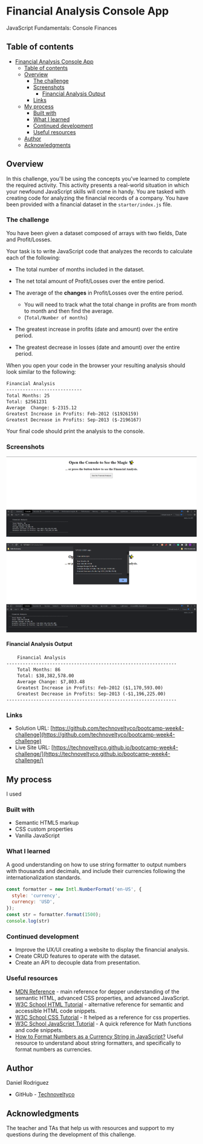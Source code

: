 # Financial Analysis Console App
JavaScript Fundamentals: Console Finances

## Table of contents

- [Financial Analysis Console App](#financial-analysis-console-app)
  - [Table of contents](#table-of-contents)
  - [Overview](#overview)
    - [The challenge](#the-challenge)
    - [Screenshots](#screenshots)
      - [Financial Analysis Output](#financial-analysis-output)
    - [Links](#links)
  - [My process](#my-process)
    - [Built with](#built-with)
    - [What I learned](#what-i-learned)
    - [Continued development](#continued-development)
    - [Useful resources](#useful-resources)
  - [Author](#author)
  - [Acknowledgments](#acknowledgments)

## Overview

In this challenge, you'll be using the concepts you've learned to complete the required activity. This activity presents a real-world situation in which your newfound JavaScript skills will come in handy. You are tasked with creating code for analyzing the financial records of a company. You have been provided with a financial dataset in the `starter/index.js` file.

### The challenge

You have been given a dataset composed of arrays with two fields, Date and Profit/Losses.

Your task is to write JavaScript code that analyzes the records to calculate each of the following:

* The total number of months included in the dataset.

* The net total amount of Profit/Losses over the entire period.

* The average of the **changes** in Profit/Losses over the entire period.
  * You will need to track what the total change in profits are from month to month and then find the average.
  * (`Total/Number of months`)

* The greatest increase in profits (date and amount) over the entire period.

* The greatest decrease in losses (date and amount) over the entire period.

When you open your code in the browser your resulting analysis should look similar to the following:

  ```text
  Financial Analysis
  ----------------------------
  Total Months: 25
  Total: $2561231
  Average  Change: $-2315.12
  Greatest Increase in Profits: Feb-2012 ($1926159)
  Greatest Decrease in Profits: Sep-2013 ($-2196167)
  ```

Your final code should print the analysis to the console.

### Screenshots

![Financial Analysis console output](./assets/images/Screenshot%202022-12-16%20100333.png)

![Financial Analysis alert output](assets/images/Screenshot%202022-12-16%20100525.png)

#### Financial Analysis Output

```text
    Financial Analysis
---------------------------------------------------------------
    Total Months: 86
    Total: $38,382,578.00
    Average Change: $7,803.48
    Greatest Increase in Profits: Feb-2012 ($1,170,593.00)
    Greatest Decrease in Profits: Sep-2013 (-$1,196,225.00)
---------------------------------------------------------------
```

### Links

- Solution URL: [https://github.com/technoveltyco/bootcamp-week4-challenge](https://github.com/technoveltyco/bootcamp-week4-challenge)
- Live Site URL: [https://technoveltyco.github.io/bootcamp-week4-challenge/](https://technoveltyco.github.io/bootcamp-week4-challenge/)

## My process

I used 

### Built with

- Semantic HTML5 markup
- CSS custom properties
- Vanilla JavaScript

### What I learned

A good understanding on how to use string formatter to output numbers with thousands and decimals, and include their currencies following the internationalization standards.

```js
const formatter = new Intl.NumberFormat('en-US', {
  style: 'currency',
  currency: 'USD',
});
const str = formatter.format(1500);
console.log(str)
```

### Continued development

* Improve the UX/UI creating a website to display the financial analysis.
* Create CRUD features to operate with the dataset.
* Create an API to decouple data from presentation.

### Useful resources

- [MDN Reference](https://developer.mozilla.org/en-US/) - main reference for depper understanding of the semantic HTML, advanced CSS properties, and advanced JavaScript.
- [W3C School HTML Tutorial](https://www.w3schools.com/html/default.asp) - alternative reference for semantic and accessible HTML code snippets.
- [W3C School CSS Tutorial](https://www.w3schools.com/css/default.asp) - It helped as a reference for css properties.
- [W3C School JavaScript Tutorial](https://www.w3schools.com/js/DEFAULT.asp) - A quick reference for Math functions and code snippets.
- [How to Format Numbers as a Currency String in JavaScript?](https://thewebdev.info/2021/02/13/how-to-format-numbers-as-a-currency-string-in-javascript/) Useful resource to understand about string formatters, and specifically to format numbers as currencies.
## Author
  Daniel Rodriguez
- GitHub - [Technoveltyco](https://github.com/technoveltyco)

## Acknowledgments

The teacher and TAs that help us with resources and support to my questions during the development of this challenge.

